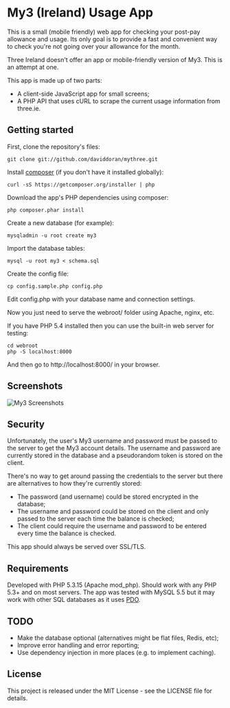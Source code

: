 # My3 (Ireland) Usage App

This is a small (mobile friendly) web app for checking your post-pay allowance and usage.
Its only goal is to provide a fast and convenient way to check you're not going over your allowance for the month.

Three Ireland doesn't offer an app or mobile-friendly version of My3. This is an attempt at one.

This app is made up of two parts:

- A client-side JavaScript app for small screens;
- A PHP API that uses cURL to scrape the current usage information from three.ie.

## Getting started

First, clone the repository's files:

    git clone git://github.com/daviddoran/mythree.git

Install [composer](http://getcomposer.org/) (if you don't have it installed globally):

    curl -sS https://getcomposer.org/installer | php

Download the app's PHP dependencies using composer:

    php composer.phar install

Create a new database (for example):

    mysqladmin -u root create my3

Import the database tables:

    mysql -u root my3 < schema.sql

Create the config file:

    cp config.sample.php config.php

Edit config.php with your database name and connection settings.

Now you just need to serve the webroot/ folder using Apache, nginx, etc.

If you have PHP 5.4 installed then you can use the built-in web server for testing:

    cd webroot
    php -S localhost:8000

And then go to http://localhost:8000/ in your browser.

## Screenshots

![My3 Screenshots](http://daviddoran.github.com/mythree/screenshots.png "My3 Screenshots")

## Security

Unfortunately, the user's My3 username and password must be passed to the server to get the My3 account details.
The username and password are currently stored in the database and a pseudorandom token is stored on the client.

There's no way to get around passing the credentials to the server but there are alternatives to how they're currently stored:

- The password (and username) could be stored encrypted in the database;
- The username and password could be stored on the client and only passed to the server each time the balance is checked;
- The client could require the username and password to be entered every time the balance is checked.

This app should always be served over SSL/TLS.

## Requirements

Developed with PHP 5.3.15 (Apache mod_php). Should work with any PHP 5.3+ and on most servers.
The app was tested with MySQL 5.5 but it may work with other SQL databases as it uses [PDO](http://php.net/manual/en/book.pdo.php).

## TODO

- Make the database optional (alternatives might be flat files, Redis, etc);
- Improve error handling and error reporting;
- Use dependency injection in more places (e.g. to implement caching).

## License

This project is released under the MIT License - see the LICENSE file for details.
